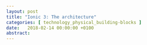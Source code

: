 ```yaml
---
layout: post
title: "Ionic 3: The architecture"
categories: [ technology_physical_building-blocks ]
date:   2018-02-14 00:00:00 +0100
abstract: 
---
```

